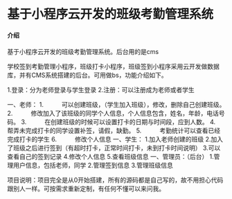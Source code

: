 # 基于小程序云开发的班级考勤管理系统

#### 介绍
基于小程序云开发的班级考勤管理系统。后台用的是cms

学校签到考勤管理小程序，班级打卡小程序，班级签到小程序采用云开发做数据库，并有CMS系统搭建的后台。可用做bs，功能介绍如下。


1.登录：分为老师登录与学生登录
2.注册：可以注册成为老师或者学生

一、老师：
1.　　　可以创建班级，（学生加入班级），修改，删除自己创建班级。
2.　　　修改加入了该班级的同学个人信息，个人信息包含，姓名，年龄，电话号码。
3.　　　在创建班级的时候可以设置打卡的日期与时间段，应到人数。
4.　　　帮弄未完成打卡的同学设置补签，请假，缺勤。
5.　　　考勤统计可以查看已经完成打卡的学生
6.　　　修改个人信息
一、学生：
1.加入老师创建的班级
2.加入了班级之后进行签到（有超时打卡，正常时间打卡，未到打卡时间说明）
3.可以查看自己的签到记录
4.修改个人信息
5.查看班级信息
一、管理员：（后台）
1.管理用户信息，包括老师，同学
2.管理签到信息
3.管理班级信息

项目说明：项目完全是从0开始搭建，所有的源码都是自己写的，故不用担心代码跟别人一样。可按需求重新定制，有任何不懂可以来问我。